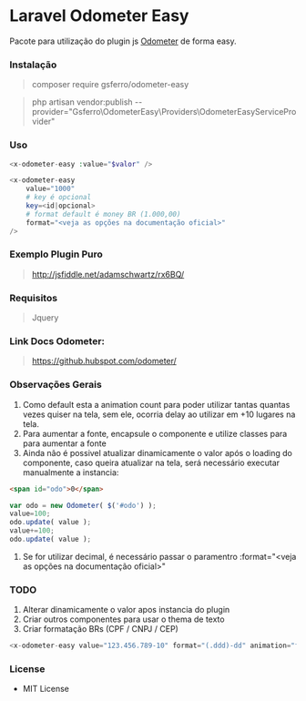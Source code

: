 # Laravel Odometer Easy
Pacote para utilização do plugin js [Odometer](https://github.hubspot.com/odometer/) de forma easy.


### Instalação

> composer require gsferro/odometer-easy

> php artisan vendor:publish --provider="Gsferro\OdometerEasy\Providers\OdometerEasyServiceProvider"

### Uso

```php
<x-odometer-easy :value="$valor" />
```
```php
<x-odometer-easy
    value="1000"
    # key é opcional
    key=<id|opcional>
    # format default é money BR (1.000,00)
    format="<veja as opções na documentação oficial>" 
/>
```

### Exemplo Plugin Puro

> http://jsfiddle.net/adamschwartz/rx6BQ/

### Requisitos

> Jquery

### Link Docs Odometer:

> https://github.hubspot.com/odometer/

### Observações Gerais

1. Como default esta a animation count para poder utilizar tantas quantas vezes quiser na tela, sem ele, ocorria delay ao utilizar em +10 lugares na tela.  
1. Para aumentar a fonte, encapsule o componente e utilize classes para para aumentar a fonte 
1. Ainda não é possivel atualizar dinamicamente o valor após o loading do componente, caso queira atualizar na tela, será necessário executar manualmente a instancia:
```html
<span id="odo">0</span>
```
```js
var odo = new Odometer( $('#odo') );
value=100;
odo.update( value );
value+=100;
odo.update( value );
```
1. Se for utilizar decimal, é necessário passar o paramentro :format="<veja as opções na documentação oficial>" 

### TODO

1. Alterar dinamicamente o valor apos instancia do plugin
1. Criar outros componentes para usar o thema de texto
1. Criar formatação BRs (CPF / CNPJ / CEP)
```php 
<x-odometer-easy value="123.456.789-10" format="(.ddd)-dd" animation="false" />
```

### License

- MIT License